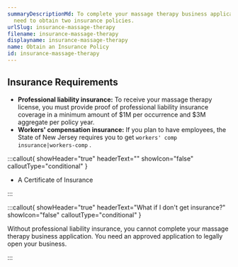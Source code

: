 ```yaml
---
summaryDescriptionMd: To complete your massage therapy business application, you
  need to obtain two insurance policies.
urlSlug: insurance-massage-therapy
filename: insurance-massage-therapy
displayname: insurance-massage-therapy
name: Obtain an Insurance Policy
id: insurance-massage-therapy
---
```

## Insurance Requirements

* **Professional liability insurance:** To receive your massage therapy license, you must provide proof of professional liability insurance coverage in a minimum amount of $1M per occurrence and $3M aggregate per policy year.
* **Workers' compensation insurance:** If you plan to have employees, the State of New Jersey requires you to get `workers' comp insurance|workers-comp` .

:::callout{ showHeader="true" headerText="" showIcon="false" calloutType="conditional" }

- A Certificate of Insurance

:::

:::callout{ showHeader="true" headerText="What if I don't get insurance?" showIcon="false" calloutType="conditional" }

Without professional liability insurance, you cannot complete your massage therapy business application. You need an approved application to legally open your business.

:::